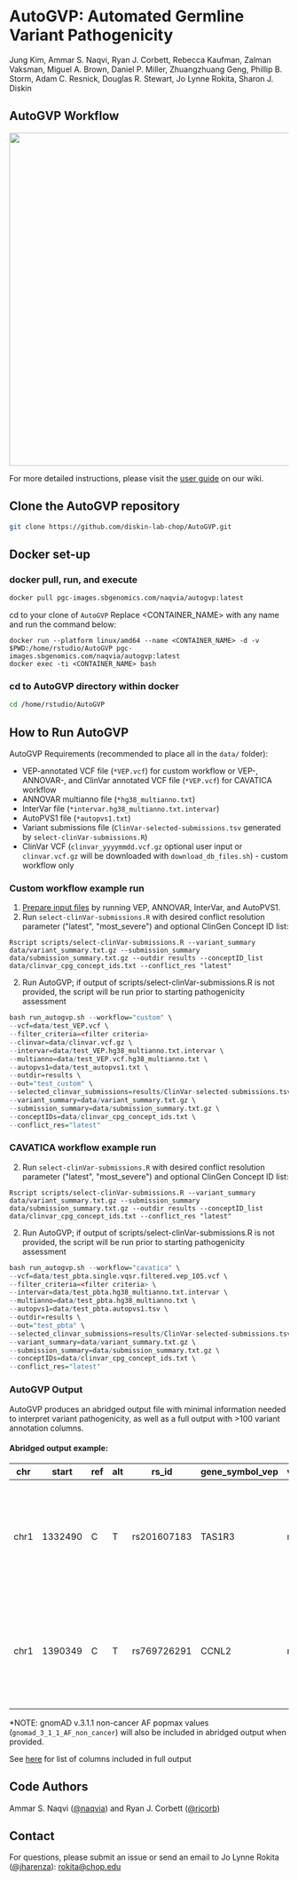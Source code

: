 # AutoGVP: Automated Germline Variant Pathogenicity
Jung Kim, Ammar S. Naqvi, Ryan J. Corbett, Rebecca Kaufman, Zalman Vaksman, Miguel A. Brown,  Daniel P. Miller, Zhuangzhuang Geng, Phillip B. Storm, Adam C. Resnick, Douglas R. Stewart, Jo Lynne Rokita, Sharon J. Diskin

## AutoGVP Workflow  
<img src="https://github.com/diskin-lab-chop/pathogenicity-assessment/blob/6848a369885fb9e03e75ec82afc97379457c0275/figures/germline-pathogenecity_flow.png" align="center" width = "600">

For more detailed instructions, please visit the [user guide](https://github.com/diskin-lab-chop/AutoGVP/wiki/User-Guide) on our wiki.

## Clone the AutoGVP repository
```bash
git clone https://github.com/diskin-lab-chop/AutoGVP.git
```

## Docker set-up
### docker pull, run, and execute
```bash
docker pull pgc-images.sbgenomics.com/naqvia/autogvp:latest
```
cd to your clone of `AutoGVP`
Replace <CONTAINER_NAME> with any name and run the command below:
```
docker run --platform linux/amd64 --name <CONTAINER_NAME> -d -v $PWD:/home/rstudio/AutoGVP pgc-images.sbgenomics.com/naqvia/autogvp:latest
docker exec -ti <CONTAINER_NAME> bash
```
### cd to AutoGVP directory within docker
```bash
cd /home/rstudio/AutoGVP
```

## How to Run AutoGVP

AutoGVP Requirements (recommended to place all in the `data/` folder):
- VEP-annotated VCF file (`*VEP.vcf`) for custom workflow or VEP-, ANNOVAR-, and ClinVar annotated VCF file (`*VEP.vcf`) for CAVATICA workflow
- ANNOVAR multianno file (`*hg38_multianno.txt`)
- InterVar file (`*intervar.hg38_multianno.txt.intervar`)
- AutoPVS1 file (`*autopvs1.txt`)
- Variant submissions file (`ClinVar-selected-submissions.tsv` generated by `select-clinVar-submissions.R`)
- ClinVar VCF (`clinvar_yyyymmdd.vcf.gz` optional user input or `clinvar.vcf.gz` will be downloaded with `download_db_files.sh`) - custom workflow only

### Custom workflow example run
1. [Prepare input files](https://github.com/diskin-lab-chop/AutoGVP/wiki/User-Guide#custom-input-workflow---step-by-step) by running VEP, ANNOVAR, InterVar, and AutoPVS1.
2. Run `select-clinVar-submissions.R` with desired conflict resolution parameter ("latest", "most_severe") and optional ClinGen Concept ID list:
```
Rscript scripts/select-clinVar-submissions.R --variant_summary data/variant_summary.txt.gz --submission_summary data/submission_summary.txt.gz --outdir results --conceptID_list data/clinvar_cpg_concept_ids.txt --conflict_res "latest"
```
2. Run AutoGVP; if output of scripts/select-clinVar-submissions.R is not provided, the script will be run prior to starting pathogenicity assessment
```r
bash run_autogvp.sh --workflow="custom" \
--vcf=data/test_VEP.vcf \
--filter_criteria=<filter criteria>
--clinvar=data/clinvar.vcf.gz \
--intervar=data/test_VEP.hg38_multianno.txt.intervar \
--multianno=data/test_VEP.vcf.hg38_multianno.txt \
--autopvs1=data/test_autopvs1.txt \
--outdir=results \
--out="test_custom" \
--selected_clinvar_submissions=results/ClinVar-selected-submissions.tsv \
--variant_summary=data/variant_summary.txt.gz \
--submission_summary=data/submission_summary.txt.gz \
--conceptIDs=data/clinvar_cpg_concept_ids.txt \
--conflict_res="latest"
```

### CAVATICA workflow example run
2. Run `select-clinVar-submissions.R` with desired conflict resolution parameter ("latest", "most_severe") and optional ClinGen Concept ID list:
```
Rscript scripts/select-clinVar-submissions.R --variant_summary data/variant_summary.txt.gz --submission_summary data/submission_summary.txt.gz --outdir results --conceptID_list data/clinvar_cpg_concept_ids.txt --conflict_res "latest"
```
2. Run AutoGVP; if output of scripts/select-clinVar-submissions.R is not provided, the script will be run prior to starting pathogenicity assessment

```r
bash run_autogvp.sh --workflow="cavatica" \
--vcf=data/test_pbta.single.vqsr.filtered.vep_105.vcf \
--filter_criteria=<filter criteria> \
--intervar=data/test_pbta.hg38_multianno.txt.intervar \
--multianno=data/test_pbta.hg38_multianno.txt \
--autopvs1=data/test_pbta.autopvs1.tsv \
--outdir=results \
--out="test_pbta" \
--selected_clinvar_submissions=results/ClinVar-selected-submissions.tsv \
--variant_summary=data/variant_summary.txt.gz \
--submission_summary=data/submission_summary.txt.gz \
--conceptIDs=data/clinvar_cpg_concept_ids.txt \
--conflict_res="latest"
```

### AutoGVP Output
AutoGVP produces an abridged output file with minimal information needed to interpret variant pathogenicity, as well as a full output with >100 variant annotation columns.

#### Abridged output example:

chr | start | ref | alt | rs_id | gene_symbol_vep | variant_classification_vep | HGVSg | HGVSc | HGVSp | autogvp_call | autogvp_call_reason | clinvar_stars | clinvar_clinsig | intervar_evidence
-- | -- | -- | -- | -- | -- | -- | -- | -- | -- | -- | -- | -- | -- | --
chr1 | 1332490 | C | T | rs201607183 | TAS1R3 | missense_variant | chr1:g.1332490C>T | c.959C>T | p.Thr320Met | Uncertain_significance | ClinVar | 1 | Uncertain_significance | InterVar: Uncertain significance PVS1=0 PS=[0, 0, 0, 0, 0] PM=[1, 0, 0, 0, 0, 0, 0] PP=[0, 0, 1, 0, 0, 0] BA1=0 BS=[0, 0, 0, 0, 0] BP=[0, 0, 0, 0, 0, 0, 0, 0]
chr1 | 1390349 | C | T | rs769726291 | CCNL2 | missense_variant | chr1:g.1390349C>T | c.887G>A | p.Gly296Asp | Uncertain_significance | InterVar | NA | NA | InterVar: Uncertain significance PVS1=0 PS=[0, 0, 0, 0, 0] PM=[1, 1, 0, 0, 0, 0, 0] PP=[0, 0, 0, 0, 0, 0] BA1=0 BS=[0, 0, 0, 0, 0] BP=[0, 0, 0, 0, 0, 0, 0, 0]

*NOTE: gnomAD v.3.1.1 non-cancer AF popmax values (`gnomad_3_1_1_AF_non_cancer`) will also be included in abridged output when provided.

See [here](https://github.com/diskin-lab-chop/AutoGVP/blob/main/AutoGVP/input/output_colnames.tsv) for list of columns included in full output


## Code Authors

Ammar S. Naqvi ([@naqvia](https://github.com/naqvia)) and Ryan J. Corbett ([@rjcorb](https://github.com/rjcorb))

## Contact

For questions, please submit an issue or send an email to Jo Lynne Rokita ([@jharenza](https://github.com/jharenza)): rokita@chop.edu
